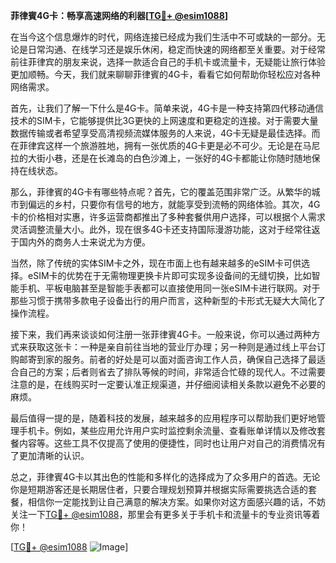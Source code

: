 **菲律賓4G卡：畅享高速网络的利器[[TG💪+ @esim1088](https://t.me/s/esim1088)]**

在当今这个信息爆炸的时代，网络连接已经成为我们生活中不可或缺的一部分。无论是日常沟通、在线学习还是娱乐休闲，稳定而快速的网络都至关重要。对于经常前往菲律宾的朋友来说，选择一款适合自己的手机卡或流量卡，无疑能让旅行体验更加顺畅。今天，我们就来聊聊菲律賓的4G卡，看看它如何帮助你轻松应对各种网络需求。

首先，让我们了解一下什么是4G卡。简单来说，4G卡是一种支持第四代移动通信技术的SIM卡，它能够提供比3G更快的上网速度和更稳定的连接。对于需要大量数据传输或者希望享受高清视频流媒体服务的人来说，4G卡无疑是最佳选择。而在菲律宾这样一个旅游胜地，拥有一张优质的4G卡更是必不可少。无论是在马尼拉的大街小巷，还是在长滩岛的白色沙滩上，一张好的4G卡都能让你随时随地保持在线状态。

那么，菲律賓的4G卡有哪些特点呢？首先，它的覆盖范围非常广泛。从繁华的城市到偏远的乡村，只要你有信号的地方，就能享受到流畅的网络体验。其次，4G卡的价格相对实惠，许多运营商都推出了多种套餐供用户选择，可以根据个人需求灵活调整流量大小。此外，现在很多4G卡还支持国际漫游功能，这对于经常往返于国内外的商务人士来说尤为方便。

当然，除了传统的实体SIM卡之外，现在市面上也有越来越多的eSIM卡可供选择。eSIM卡的优势在于无需物理更换卡片即可实现多设备间的无缝切换，比如智能手机、平板电脑甚至是智能手表都可以直接使用同一张eSIM卡进行联网。对于那些习惯于携带多款电子设备出行的用户而言，这种新型的卡形式无疑大大简化了操作流程。

接下来，我们再来谈谈如何注册一张菲律賓4G卡。一般来说，你可以通过两种方式来获取这张卡：一种是亲自前往当地的营业厅办理；另一种则是通过线上平台订购邮寄到家的服务。前者的好处是可以面对面咨询工作人员，确保自己选择了最适合自己的方案；后者则省去了排队等候的时间，非常适合忙碌的现代人。不过需要注意的是，在线购买时一定要认准正规渠道，并仔细阅读相关条款以避免不必要的麻烦。

最后值得一提的是，随着科技的发展，越来越多的应用程序可以帮助我们更好地管理手机卡。例如，某些应用允许用户实时监控剩余流量、查看账单详情以及修改套餐内容等。这些工具不仅提高了使用的便捷性，同时也让用户对自己的消费情况有了更加清晰的认识。

总之，菲律賓4G卡以其出色的性能和多样化的选择成为了众多用户的首选。无论你是短期游客还是长期居住者，只要合理规划预算并根据实际需要挑选合适的套餐，相信你一定能找到让自己满意的解决方案。如果你对这方面感兴趣的话，不妨关注一下[TG💪+ @esim1088](https://t.me/s/esim1088)，那里会有更多关于手机卡和流量卡的专业资讯等着你！

[[TG💪+ @esim1088](https://t.me/s/esim1088) ![Image](https://i.postimg.cc/4NQfJmqS/Snipaste-2025-05-13-00-14-12.png)]